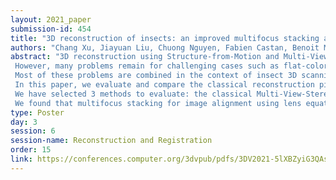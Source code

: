 ```yaml
---
layout: 2021_paper
submission-id: 454
title: "3D reconstruction of insects: an improved multifocus stacking and an evaluation of learning-based MVS approaches"
authors: "Chang Xu, Jiayuan Liu, Chuong Nguyen, Fabien Castan, Benoit Maujean and Simone Gasparini"
abstract: "3D reconstruction using Structure-from-Motion and Multi-View-Stereo has become a mature technology used in production in a wide range of fields. 
 However, many problems remain for challenging cases such as flat-colored surfaces, blur (due to motion or focus), non-Lambertian materials or problematic geometric structures such as thin structures. 
 Most of these problems are combined in the context of insect 3D scanning.
 In this paper, we evaluate and compare the classical reconstruction pipeline with new deep learning based reconstructions for small and complex objects. 
 We have selected 3 methods to evaluate: the classical Multi-View-Stereo (MVS), the Neural Radiance Fields (NeRF) and the Neural Sparse Voxel Fields (NSVF). 
 We found that multifocus stacking for image alignment using lens equation provides the most accurate 3D reconstructed model. Using 3D calibration target for image alignment also significantly reduces the reconstruction error. Furthermore, uniform pose distribution when capturing images also leads to more accurate 3D reconstructed model. The accuracy of pose estimation, by structure from motion, and resulting 3D reconstructed model is greatly dependent on image resolution and the shape of the specimen. Lower image resolution significantly reduces the accuracy of MVS, but not as much for NeRF and NSVF. Flat geometry causes significant pose estimation errors than more ``round'' shapes. Finally, MVS fails to work with objects with reflection and transparency, while NeRF and NVSF successfully reconstruct such objects."
type: Poster
day: 3
session: 6
session-name: Reconstruction and Registration
order: 15
link: https://conferences.computer.org/3dvpub/pdfs/3DV2021-5lXBZyiG3QAsRBKXHIjqU8/268800b411/268800b411.pdf
---
```

